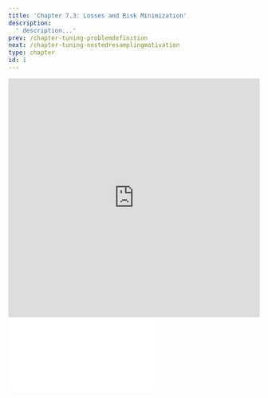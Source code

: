 ```yaml
---
title: 'Chapter 7.3: Losses and Risk Minimization'
description:
  ' description...'
prev: /chapter-tuning-problemdefinition
next: /chapter-tuning-nestedresamplingmotivation
type: chapter
id: 1
---
```


<exercise id="1" title="Video Lecture">

<iframe width="100%" height="480" src="https://www.youtube.com/embed/A1cx4FkS0lw" frameborder="0" allow="accelerometer; autoplay; encrypted-media; gyroscope; picture-in-picture" allowfullscreen></iframe>

</exercise>

<exercise id="2" title="Slides">

<object data="pdfs/7/slides-tuning-basicalgos.pdf" type="application/pdf" style="width:100%;height:480px">
    <embed src="pdfs/7/slides-tuning-basicalgos.pdf" type="application/pdf" />
</object>

</exercise>
